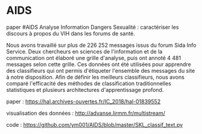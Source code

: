 # AIDS
paper #AIDS Analyse Information Dangers Sexualité : caractériser les discours à propos du VIH dans les forums de santé.

Nous avons travaillé sur plus de 226 252 messages issus du forum Sida Info Service. Deux chercheurs en sciences de l'information et de la communication ont élaboré une grille d'analyse, puis ont annoté 4 481 messages selon cette grille. Ces données ont été utilisées pour apprendre des classifieurs qui ont permis d'étiqueter l'ensemble des messages du site à notre disposition. Afin de définir les meilleurs classifieurs, nous avons comparé l'efficacité des méthodes de classification traditionnelles statistiques et plusieurs architectures d'apprentissage profond.

paper : https://hal.archives-ouvertes.fr/IC_2018/hal-01839552

visualisation des données : http://advanse.lirmm.fr/multistream/

code : https://github.com/ym001/AIDS/blob/master/SKL_classif_text.py
